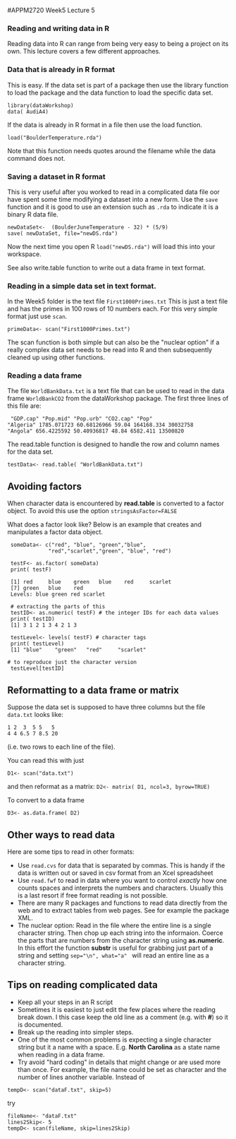 #APPM2720 Week5 Lecture 5

### Reading and writing data in R

Reading data into R can range from being very easy to being a project on its own. This lecture covers a few different approaches. 

### Data that is already in R format
This is easy.
If the data set is part of a package then use the library 
function to load the package and the data function to load the specific data set. 

````
library(dataWorkshop)
data( AudiA4)
````

If the data is already in R format in a file then use the load
function. 

````
load("BoulderTemperature.rda")
````

Note that this function needs quotes around the filename while the data command does not. 

### Saving a dataset in R format 

This is very useful after you worked to read in a complicated data file oor have spent some time modifying a dataset into a new form.  Use the ````save````  function and it is good to use an extension such as ````.rda```` to indicate it is a binary R data file. 

```` 
newDataSet<-  (BoulderJuneTemperature - 32) * (5/9)
save( newDataSet, file="newDS.rda")
````
Now the next time you open R ```` load("newDS.rda") ```` will load this into your workspace. 

See also write.table function to write out a data frame in text format. 

### Reading in a simple data set in text format.
In the Week5 folder is the text file 
````First1000Primes.txt````
This is just a text file and has the primes in 100 rows of 10 numbers each. For this very simple format just use ```scan```. 

````
primeData<- scan("First1000Primes.txt")
````
The scan function is both simple but can also be the "nuclear option" if a really complex data set needs to be read into R and then subsequently cleaned up using other functions. 

### Reading a data frame
The file ````WorldBankData.txt```` is a text file that can be used to read in the data frame  ````WorldBankCO2```` from the dataWorkshop package.
The first three lines of this file are:

````
 "GDP.cap" "Pop.mid" "Pop.urb" "CO2.cap" "Pop"
"Algeria" 1785.071723 60.68126966 59.04 164168.334 30032758
"Angola" 656.4225592 50.40936817 48.84 6582.411 13500820

````
The read.table function is designed to handle the row and column names
for the data set. 

````
testData<- read.table( "WorldBankData.txt")
````
## Avoiding factors
When character data is encountered by **read.table** is converted to a factor object. To avoid this use the option ```stringsAsFactor=FALSE```

What does a factor look like?
Below is an example that creates and manipulates a factor data object. 

````
 someData<- c("red", "blue", "green","blue", 
             "red","scarlet","green", "blue", "red")
 
 testF<- as.factor( someData)
 print( testF)
 
 [1] red     blue    green   blue    red     scarlet
 [7] green   blue    red    
 Levels: blue green red scarlet
 
 # extracting the parts of this
 testID<- as.numeric( testF) # the integer IDs for each data values
 print( testID)
 [1] 3 1 2 1 3 4 2 1 3
 
 testLevel<- levels( testF) # character tags
 print( testLevel)
 [1] "blue"    "green"   "red"     "scarlet"  
 
# to reproduce just the character version
 testLevel[testID]
````

## Reformatting to a data frame or matrix
Suppose the data set is supposed to have three columns but the file ````data.txt```` looks like:

````
1 2  3  5 5   5 
4 4 6.5 7 8.5 20
````
(i.e. two rows to each line of the file).

You can read this with just 

````
D1<- scan("data.txt")
````
and then reformat as a matrix:
````D2<- matrix( D1, ncol=3, byrow=TRUE) ````

To convert to a data frame

````
D3<- as.data.frame( D2)
````

## Other ways to read data
Here are some tips to read in other formats:

- Use ````read.cvs```` for data that is separated by commas. This is handy if the data is written out or saved in csv format from an Xcel spreadsheet
- Use ````read.fwf```` to read in data where you want to control *exactly* how one counts spaces and interprets the numbers and characters. Usually this is a last resort if free format reading is not possible. 
- There are many R packages and functions to read data directly from the web and to extract tables from web pages.  See for example the package XML.
- The nuclear option: Read in the file where the entire line is a single character string. Then chop up each string into the informaion. Coerce the parts that are numbers from the character string using **as.numeric**. In this effort the function **substr** is useful for grabbing just part of a string and setting ```sep="\n", what="a" ``` will read an entire line as a character string. 

## Tips on reading complicated data

- Keep all your steps in an R script 
- Sometimes it is easiest to just edit the few places where the reading break down. I this case keep the old line as a comment (e.g. with **#**) so it is documented.
- Break up the reading into simpler steps. 
- One of the most common problems is expecting a single character string but it a name with a space. E.g. **North Carolina** as a state name when reading in a data frame. 
- Try avoid "hard coding" in details that might change or are used more than once.  For example, the file name could be set as character and the number of lines another variable. Instead of
````
tempD<- scan("dataF.txt", skip=5)
````
try

````
fileName<- "dataF.txt"
lines2Skip<- 5
tempD<- scan(fileName, skip=lines2Skip)
````

 











